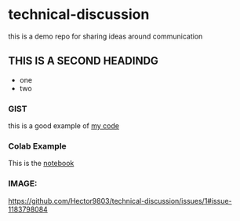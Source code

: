 # technical-discussion
this is a demo repo for sharing ideas around communication


## THIS IS A SECOND HEADINDG

* one
* two


### GIST

this is a good example of [my code](https://gist.github.com/Hector9803/40e076a03156ebb0e5daaeaac929a091) 


### Colab Example

This is the [notebook](technical_docs.ipynb)

### IMAGE:

https://github.com/Hector9803/technical-discussion/issues/1#issue-1183798084
